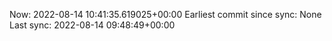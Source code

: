 Now: 2022-08-14 10:41:35.619025+00:00 Earliest commit since sync: None Last sync: 2022-08-14 09:48:49+00:00

